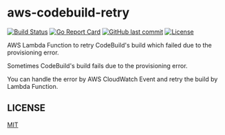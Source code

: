 # aws-codebuild-retry

[![Build Status](https://github.com/suzuki-shunsuke/aws-codebuild-retry/workflows/test/badge.svg)](https://github.com/suzuki-shunsuke/aws-codebuild-retry/actions)
[![Go Report Card](https://goreportcard.com/badge/github.com/suzuki-shunsuke/aws-codebuild-retry)](https://goreportcard.com/report/github.com/suzuki-shunsuke/aws-codebuild-retry)
[![GitHub last commit](https://img.shields.io/github/last-commit/suzuki-shunsuke/aws-codebuild-retry.svg)](https://github.com/suzuki-shunsuke/aws-codebuild-retry)
[![License](http://img.shields.io/badge/license-mit-blue.svg?style=flat-square)](https://raw.githubusercontent.com/suzuki-shunsuke/aws-codebuild-retry/master/LICENSE)

AWS Lambda Function to retry CodeBuild's build which failed due to the provisioning error.

Sometimes CodeBuild's build fails due to the provisioning error.

You can handle the error by AWS CloudWatch Event and retry the build by Lambda Function.

## LICENSE

[MIT](LICENSE)

